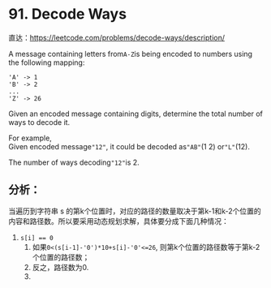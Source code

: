 # 91. Decode Ways

直达：https://leetcode.com/problems/decode-ways/description/

A message containing letters from`A-Z`is being encoded to numbers using the following mapping:

```
'A' -> 1
'B' -> 2
...
'Z' -> 26
```

Given an encoded message containing digits, determine the total number of ways to decode it.

For example,  
Given encoded message`"12"`, it could be decoded as`"AB"`\(1 2\) or`"L"`\(12\).

The number of ways decoding`"12"`is 2.

## 分析：

当遍历到字符串 s 的第k个位置时，对应的路径的数量取决于第k-1和k-2个位置的内容和路径数。所以要采用动态规划求解，具体要分成下面几种情况：

1. `s[i] == 0`
   1. 如果`0<(s[i-1]-'0')*10+s[i]-'0'<=26`, 则第k个位置的路径数等于第k-2个位置的路径数；
   2. 反之，路径数为0.
   3. 



